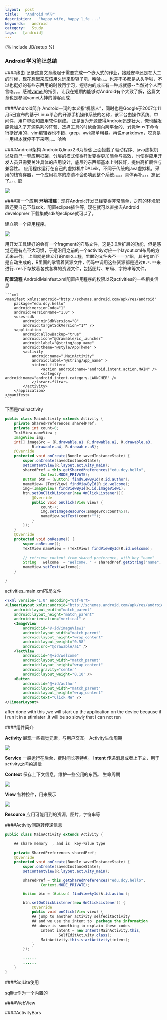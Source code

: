 ```yaml
---
layout:  post
title:   "Android 学习"
description:   "happy wife, happy life ..."
keywords:   android
category:   Study
tags:   [android] 
---
```



{% include JB/setup %}
### Android 学习笔记总结

####缘由
记录这篇文章缘起于需要完成一个嵌入式的作业，接触安卓还是在大二的时候，现在想起来应该用久远来形容了吧，哈哈。。。也差不多都是从头学啦，不过也挺好的有些东西用的时候再学习，短期内的成长有一种成就感--当然对个人而言咯。。。感谢[vamei](http://www.cnblogs.com/vamei/p/3649342.html)的指引，让我在短期内能够对Android有个大致了解，这篇文章也是参照vamei大神的博客而成.

<!--more-->

####Android简介
Android一词的本义指“机器人”，同时也是Google于2007年11月5日宣布的基于Linux平台的开源手机操作系统的名称，该平台由操作系统、中间件、用户界面和应用软件组成。
正是因为开源使得Android迅速壮大，俺也越发感觉加入了开源系列的阵营，选择工具的时候会偏向跨平台的，发觉linux下命令行挺好用的，vim编辑器也不错，grep、awk简单粗暴。再说markdown，哎真是一用根本就停不下来啊。。。哈哈

####Android架构
Android以linux2.6为基础 上面搭载了驱动程序、java虚拟机以及自己一套应用框架，分层的模式使得开发变得更加简单与高效，也使得应用开发人员只需要关注具体的应用设计，底层的东西都基本上封装好，提供高扩展性与兼容性。
应用程序运行在自己的虚拟机中DALvik，不同于传统的java虚拟机，采用的栈寄存器，一个应用程序的崩溃不会影响到整个系统，。。。具体再补。。。忘记了。。。囧


![](http://needpp.qiniudn.com/2014/10/21/0c5b81a1-58ce-11e4-9b08-ad93f96610a0.png)


####第一个应用
**环境搭建**：现在Android开发已经变得非常简单，之前的环境配置还要自己下载sdk，配置eclipse插件等。现在就可以直接去Android developmer 下载集成sdk的eclipse就可以了。

建立第一个应用程序。


![](http://needpp.qiniudn.com/2014/10/21/1390735e-58ce-11e4-a527-572c5ed2011a.png)

用开发工具建好的会有一个fragment的布局文件，这是3.0后扩展的功能，但是感觉还是有点不大习惯，于是沿用之前的一个activitiy对应一个layout.xml布局的方式来进行。
上图就是建立好的hello工程，里面的文件夹不一一介绍，其中gen下是自动生成的，R里面的掌管着资源文件，代码中调用这些资源都是通过`R.*.**`来进行.
res下存放着各式各样的资源文件，包括图片、布局、字符串等文件。

**配置流程**
AndroidMainfest.xml配置应用程序的权限以及activities的一些相关信息

    ```xml
    <manifest xmlns:android="http://schemas.android.com/apk/res/android"
        package="edu.dcy.hello"
        android:versionCode="1"
        android:versionName="1.0" >
        <uses-sdk
            android:minSdkVersion="8"
            android:targetSdkVersion="17" />
        <application
            android:allowBackup="true"
            android:icon="@drawable/ic_launcher"
            android:label="@string/app_name"
            android:theme="@style/AppTheme" >
            <activity
                android:name=".MainActivity"
                android:label="@string/app_name" >
                <intent-filter>
                    <action android:name="android.intent.action.MAIN" />
                    <category android:name="android.intent.category.LAUNCHER" />
                </intent-filter>
            </activity>
        </application>
    </manifest>
    ```


下面是mainactivity

```java
public class MainActivity extends Activity {
	private SharedPreferences sharedPref;
	private int count=0;
    TextView nameView ;
    ImageView img;
    int[] imageSrc = {R.drawable.a1, R.drawable.a2, R.drawable.a3,   
            R.drawable.a4, R.drawable.a5};  
	@Override
	protected void onCreate(Bundle savedInstanceState) {
		super.onCreate(savedInstanceState);
        setContentView(R.layout.activity_main);
        sharedPref = this.getSharedPreferences("edu.dcy.hello", 
                Context.MODE_PRIVATE);
        Button btn = (Button) findViewById(R.id.author);
        nameView= (TextView) findViewById(R.id.welcome);
        img=(ImageView) findViewById(R.id.imageView1);
        btn.setOnClickListener(new OnClickListener(){
            @Override
            public void onClick(View view) {
                count++;
                img.setImageResource(imageSrc[count%5]);
                nameView.setText(count+"");
            }
        });
	}
	@Override
    protected void onResume() {
        super.onResume();
        TextView nameView = (TextView) findViewById(R.id.welcome);
        
        // retrieve content from shared preference, with key "name"
        String   welcome  = "Welcome, " + sharedPref.getString("name", "unknown") + "!";
        nameView.setText(welcome);
    }

}
```

activities_main.xml布局文件
```xml
<?xml version="1.0" encoding="utf-8"?>
<LinearLayout xmlns:android="http://schemas.android.com/apk/res/android"
    android:layout_width="match_parent"
    android:layout_height="match_parent"
    android:orientation="vertical" >
    <ImageView
        android:id="@+id/imageView1"
        android:layout_width="match_parent"
        android:layout_height="wrap_content"
        android:layout_weight="0.58"
        android:src="@drawable/a1" />
    <TextView
        android:id="@+id/welcome"
        android:layout_width="match_parent"
        android:layout_height="wrap_content"
        android:gravity="center"
        android:layout_weight="0.10" />
    <Button
        android:id="@+id/author"
        android:layout_width="match_parent"
        android:layout_height="wrap_content"
        android:text="Click Me" />
</LinearLayout>
```

after done with this ,we will start up the application on the device 
because if i run it in a stimlater ,it will be so slowly that i can not ren

####组件简介

**Activity**
展现一些视觉元素，与用户交互。
Activity生命周期

![](http://needpp.qiniudn.com/2014/10/21/1867a828-58ce-11e4-8a90-2d5a0eff9ed9.png)


**Service**
一般运行在后台，费时间长等特点。
**Intent**
传递消息或者上下文，用于activity之间的通信

**Context**
保存上下文信息，维护一些公用的东西。
生命周期


![](http://needpp.qiniudn.com/2014/10/21/1bad9a45-58ce-11e4-93a7-2d5a0eff9ed9.png)


**View**
各种控件，用来展示

![](http://needpp.qiniudn.com/2014/10/21/2039e26e-58ce-11e4-8c95-2d5a0eff9ed9.png)


**Resource**
应用可能用到的资源，图片，字符串等

####Activity间跳转传递信息

```java
public class MainActivity extends Activity {

    ## share memory  , and is  key-value type
    
	private SharedPreferences sharedPref;
	@Override
	protected void onCreate(Bundle savedInstanceState) {
		super.onCreate(savedInstanceState);
		setContentView(R.layout.activity_main);

		sharedPref = this.getSharedPreferences("edu.dcy.hello",
				Context.MODE_PRIVATE);

		Button btn = (Button) findViewById(R.id.author);

		btn.setOnClickListener(new OnClickListener() {
			@Override
			public void onClick(View view) {
		    ## jump to another activity selfeditactivity
		    ## and we use the intent to  package the information
		    ## above is something to explain these codes
				Intent intent = new Intent(MainActivity.this,
						SelfEditActivity.class);
				MainActivity.this.startActivity(intent);
			}
		});

		......
		......
	}
}
```

####SqlLite使用

sqllite作为一个内置的


####WebView

####ActivityBars


